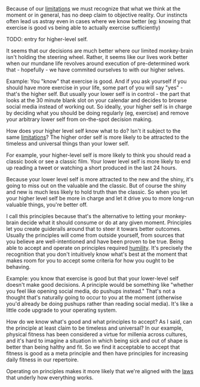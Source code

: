 Because of our [limitations](limitations.md) we must recognize that what we think at the moment or in general, has no deep claim to objective reality. Our instincts often lead us astray even in cases where we know better (eg: knowing that exercise is good vs being able to actually exercise sufficiently)

TODO: entry for higher-level self.

It seems that our decisions are much better where our limited monkey-brain isn't holding the steering wheel. Rather, it seems like our lives work better when our mundane life revolves around execution of pre-determined work that - hopefully - we have commited ourselves to with our higher selves.

Example: You "know" that exercise is good. And if you ask yourself if you should have more exercise in your life, some part of you will say "yes" - that's the higher self. But usually your lower self is in control - the part that looks at the 30 minute blank slot on your calendar and decides to browse social media instead of working out. So ideally, your higher self is in charge by deciding what you should be doing regularly (eg, exercise) and remove your arbitrary lower self from on-the-spot decision making.

How does your higher level self know what to do?  Isn't it subject to the same [limitations](limitations.md)? The higher order self is more likely to be attracted to the timeless and universal things than your lower self.

For example, your higher-level self is more likely to think you should read a classic book or see a classic film. Your lower level self is more likely to end up reading a tweet or watching a short produced in the last 24 hours.

Because your lower level self is more attracted to the new and the shiny, it's going to miss out on the valuable and the classic. But of course the shiny and new is much less likely to hold truth than the classic. So when you let your higher level self be more in charge and let it drive you to more long-run valuable things, you're better off.

I call this principles because that's the alternative to letting your monkey-brain decide what it should consume or do at any given moment. Principles let you create guiderails around that to steer it towars better outcomes. Usually the principles will come from outside yourself, from sources that you believe are well-intentioned and have been proven to be true. Being able to accept and operate on principles required [humility](humility.md). It's precisely the recognition that you don't intuitively know what's best at the moment that makes room for you to accept some criteria for how you ought to be behaving.

Example: you know that exercise is good but that your lower-level self doesn't make good decisions. A principle would be something like "whether you feel like opening social media, do pushups instead." That's not a thought that's naturally going to occur to you at the moment (otherwise you'd already be doing pushups rather than reading social media). It's like a little code upgrade to your operating system. 

How do we know what's good and what principles to accept? As I said, can the principle at least claim to be timeless and universal? In our example, physical fitness has been considered a virtue for millenia across cultures, and it's hard to imagine a situation in which being sick and out of shape is better than being halthy and fit. So we find it acceptable to accept that fitness is good as a meta principle and then have principles for increasing daily fitness in our repertoire.

Operating on principles makes it more likely that we're aligned with the [laws](laws_of_physics.md) that underly how everything works.


